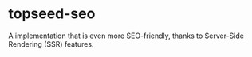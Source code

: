 # topseed-seo
A implementation that is even more SEO-friendly, thanks to Server-Side Rendering (SSR) features.
